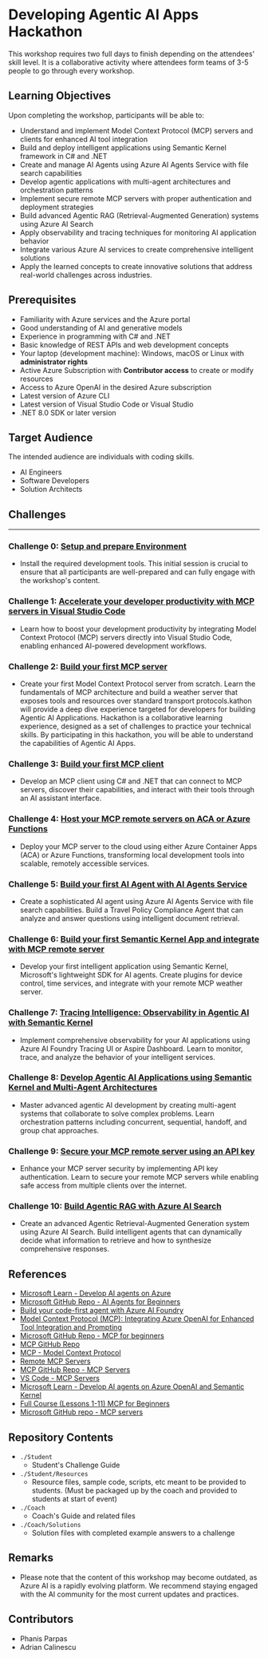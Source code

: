 # Developing Agentic AI Apps Hackathon

This workshop requires two full days to finish depending on the attendees' skill level. It is a collaborative activity where attendees form teams of 3-5 people to go through every workshop.
  
## Learning Objectives
Upon completing the workshop, participants will be able to:
- Understand and implement Model Context Protocol (MCP) servers and clients for enhanced AI tool integration
- Build and deploy intelligent applications using Semantic Kernel framework in C# and .NET
- Create and manage AI Agents using Azure AI Agents Service with file search capabilities
- Develop agentic applications with multi-agent architectures and orchestration patterns
- Implement secure remote MCP servers with proper authentication and deployment strategies
- Build advanced Agentic RAG (Retrieval-Augmented Generation) systems using Azure AI Search
- Apply observability and tracing techniques for monitoring AI application behavior
- Integrate various Azure AI services to create comprehensive intelligent solutions
- Apply the learned concepts to create innovative solutions that address real-world challenges across industries.

## Prerequisites
- Familiarity with Azure services and the Azure portal
- Good understanding of AI and generative models
- Experience in programming with C# and .NET
- Basic knowledge of REST APIs and web development concepts
- Your laptop (development machine): Windows, macOS or Linux with **administrator rights**
- Active Azure Subscription with **Contributor access** to create or modify resources
- Access to Azure OpenAI in the desired Azure subscription
- Latest version of Azure CLI
- Latest version of Visual Studio Code or Visual Studio
- .NET 8.0 SDK or later version

## Target Audience
The intended audience are individuals with coding skills.
- AI Engineers
- Software Developers
- Solution Architects

## Challenges

---

### Challenge 0: **[Setup and prepare Environment](Student/Challenge-00.md)**

- Install the required development tools. This initial session is crucial to ensure that all participants are well-prepared and can fully engage with the workshop's content.

### Challenge 1: **[Accelerate your developer productivity with MCP servers in Visual Studio Code](Student/Challenge-01.md)**

- Learn how to boost your development productivity by integrating Model Context Protocol (MCP) servers directly into Visual Studio Code, enabling enhanced AI-powered development workflows.

### Challenge 2: **[Build your first MCP server](Student/Challenge-02.md)**

- Create your first Model Context Protocol server from scratch. Learn the fundamentals of MCP architecture and build a weather server that exposes tools and resources over standard transport protocols.kathon will provide a deep dive experience targeted for developers for building Agentic AI Applications. Hackathon is a collaborative learning experience, designed as a set of challenges to practice your technical skills. By participating in this hackathon, you will be able to understand the capabilities of Agentic AI Apps.

### Challenge 3: **[Build your first MCP client](Student/Challenge-03.md)**

- Develop an MCP client using C# and .NET that can connect to MCP servers, discover their capabilities, and interact with their tools through an AI assistant interface.

### Challenge 4: **[Host your MCP remote servers on ACA or Azure Functions](Student/Challenge-04.md)**

- Deploy your MCP server to the cloud using either Azure Container Apps (ACA) or Azure Functions, transforming local development tools into scalable, remotely accessible services.

### Challenge 5: **[Build your first AI Agent with AI Agents Service](Student/Challenge-05.md)**

- Create a sophisticated AI agent using Azure AI Agents Service with file search capabilities. Build a Travel Policy Compliance Agent that can analyze and answer questions using intelligent document retrieval.

### Challenge 6: **[Build your first Semantic Kernel App and integrate with MCP remote server](Student/Challenge-06.md)**

- Develop your first intelligent application using Semantic Kernel, Microsoft's lightweight SDK for AI agents. Create plugins for device control, time services, and integrate with your remote MCP weather server.

### Challenge 7: **[Tracing Intelligence: Observability in Agentic AI with Semantic Kernel](Student/Challenge-07.md)**

- Implement comprehensive observability for your AI applications using Azure AI Foundry Tracing UI or Aspire Dashboard. Learn to monitor, trace, and analyze the behavior of your intelligent services.

### Challenge 8: **[Develop Agentic AI Applications using Semantic Kernel and Multi-Agent Architectures](Student/Challenge-08.md)**

- Master advanced agentic AI development by creating multi-agent systems that collaborate to solve complex problems. Learn orchestration patterns including concurrent, sequential, handoff, and group chat approaches.

### Challenge 9: **[Secure your MCP remote server using an API key](Student/Challenge-09.md)**

- Enhance your MCP server security by implementing API key authentication. Learn to secure your remote MCP servers while enabling safe access from multiple clients over the internet.

### Challenge 10: **[Build Agentic RAG with Azure AI Search](Student/Challenge-10.md)**

- Create an advanced Agentic Retrieval-Augmented Generation system using Azure AI Search. Build intelligent agents that can dynamically decide what information to retrieve and how to synthesize comprehensive responses.

## References
- [Microsoft Learn - Develop AI agents on Azure](https://learn.microsoft.com/en-us/training/paths/develop-ai-agents-on-azure/)
- [Microsoft GitHub Repo - AI Agents for Beginners](https://github.com/microsoft/ai-agents-for-beginners)
- [Build your code-first agent with Azure AI Foundry](https://microsoft.github.io/build-your-first-agent-with-azure-ai-agent-service-workshop/lab-1-function_calling/)
- [Model Context Protocol (MCP): Integrating Azure OpenAI for Enhanced Tool Integration and Prompting](https://techcommunity.microsoft.com/blog/azure-ai-services-blog/model-context-protocol-mcp-integrating-azure-openai-for-enhanced-tool-integratio/4393788)
- [Microsoft GitHub Repo - MCP for beginners](https://github.com/microsoft/mcp-for-beginners)
- [MCP GitHub Repo](https://github.com/modelcontextprotocol)
- [MCP - Model Context Protocol](https://modelcontextprotocol.io/docs/getting-started/intro)
- [Remote MCP Servers](https://mcpservers.org/remote-mcp-servers)
- [MCP GitHub Repo - MCP Servers](https://github.com/modelcontextprotocol/servers)
- [VS Code - MCP Servers](https://code.visualstudio.com/mcp)
- [Microsoft Learn - Develop AI agents on Azure OpenAI and Semantic Kernel](https://learn.microsoft.com/en-us/training/paths/develop-ai-agents-azure-open-ai-semantic-kernel-sdk/)
- [Full Course (Lessons 1-11) MCP for Beginners](https://www.youtube.com/watch?v=VfZlglOWWZw)
- [Microsoft GitHub repo - MCP servers ](https://github.com/Microsoft/mcp)

## Repository Contents

- `./Student`
  - Student's Challenge Guide
- `./Student/Resources`
  - Resource files, sample code, scripts, etc meant to be provided to students. (Must be packaged up by the coach and provided to students at start of event)
- `./Coach`
  - Coach's Guide and related files
- `./Coach/Solutions`
  - Solution files with completed example answers to a challenge

## Remarks
- Please note that the content of this workshop may become outdated, as Azure AI is a rapidly evolving platform. We recommend staying engaged with the AI community for the most current updates and practices.
    
## Contributors
- Phanis Parpas
- Adrian Calinescu
